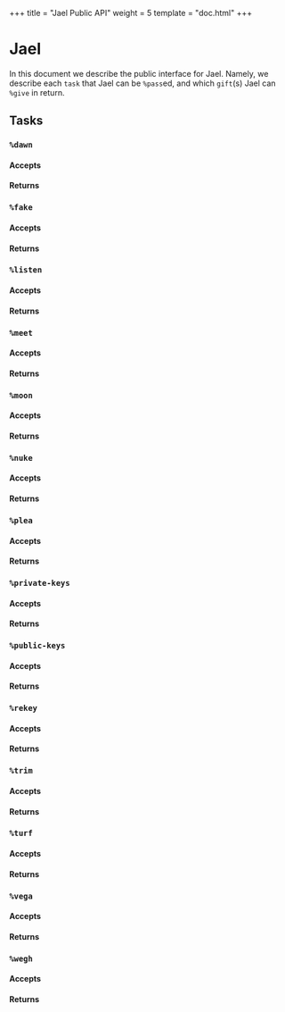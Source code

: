 +++
title = "Jael Public API"
weight = 5
template = "doc.html"
+++

# Jael

In this document we describe the public interface for Jael.  Namely, we describe
each `task` that Jael can be `%pass`ed, and which `gift`(s) Jael can `%give` in return.

## Tasks

### `%dawn`

#### Accepts

#### Returns


### `%fake`

#### Accepts

#### Returns


### `%listen`

#### Accepts

#### Returns


### `%meet`

#### Accepts

#### Returns


### `%moon`

#### Accepts

#### Returns


### `%nuke`

#### Accepts

#### Returns


### `%plea`

#### Accepts

#### Returns


### `%private-keys`

#### Accepts

#### Returns


### `%public-keys`

#### Accepts

#### Returns


### `%rekey`

#### Accepts

#### Returns


### `%trim`

#### Accepts

#### Returns


### `%turf`

#### Accepts

#### Returns


### `%vega`

#### Accepts

#### Returns


### `%wegh`

#### Accepts

#### Returns
